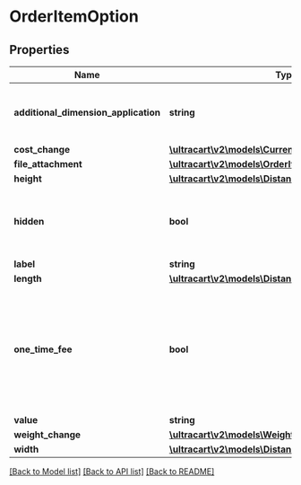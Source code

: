 # OrderItemOption

## Properties
Name | Type | Description | Notes
------------ | ------------- | ------------- | -------------
**additional_dimension_application** | **string** | How the additional dimensions are applied to the item. | [optional] 
**cost_change** | [**\ultracart\v2\models\Currency**](Currency.md) |  | [optional] 
**file_attachment** | [**\ultracart\v2\models\OrderItemOptionFileAttachment**](OrderItemOptionFileAttachment.md) |  | [optional] 
**height** | [**\ultracart\v2\models\Distance**](Distance.md) |  | [optional] 
**hidden** | **bool** | True if this option is hidden from display on the order | [optional] 
**label** | **string** | Label | [optional] 
**length** | [**\ultracart\v2\models\Distance**](Distance.md) |  | [optional] 
**one_time_fee** | **bool** | True if the cost associated with this option is a one time fee or multiplied by the quantity of the item | [optional] 
**value** | **string** | Value | [optional] 
**weight_change** | [**\ultracart\v2\models\Weight**](Weight.md) |  | [optional] 
**width** | [**\ultracart\v2\models\Distance**](Distance.md) |  | [optional] 

[[Back to Model list]](../README.md#documentation-for-models) [[Back to API list]](../README.md#documentation-for-api-endpoints) [[Back to README]](../README.md)


